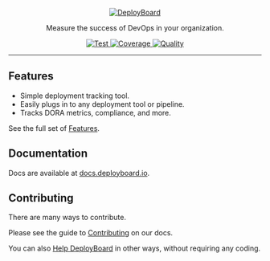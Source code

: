 <p align="center">
  <a href="https://www.deployboard.io"><img src="https://user-images.githubusercontent.com/7454248/108596582-f253f380-7353-11eb-838d-18f44478a67a.png" alt="DeployBoard"></a>
</p>
<p align="center">
  Measure the success of DevOps in your organization.
</p>
<p align="center">
  <a href="https://github.com/DeployBoard/deployboard/actions?query=workflow%3ATest+branch%3Amain" target="_blank">
    <img src="https://github.com/DeployBoard/deployboard/workflows/Test/badge.svg" alt="Test" />
  </a>
  <a href="https://codecov.io/gh/DeployBoard/deployboard" target="_blank">
    <img src="https://codecov.io/gh/DeployBoard/deployboard/branch/main/graph/badge.svg" alt="Coverage" />
  </a>
  <a href="https://lgtm.com/projects/g/DeployBoard/deployboard/context:python">
    <img src="https://img.shields.io/lgtm/grade/python/github/DeployBoard/deployboard?label=Quality&logo=lgtm&logoColor=lightblue" alt="Quality" />
  </a>
</p>

---

## Features

- Simple deployment tracking tool.
- Easily plugs in to any deployment tool or pipeline.
- Tracks DORA metrics, compliance, and more.

See the full set of <a href="https://docs.deployboard.io/features/" class="external-link" target="_blank">Features</a>.

## Documentation

Docs are available at <a href="https://docs.deployboard.io/" class="external-link" target="_blank">docs.deployboard.io</a>.

## Contributing

There are many ways to contribute.

Please see the guide to <a href="https://docs.deployboard.io/contributing/" class="external-link" target="_blank">Contributing</a> on our docs.

You can also <a href="https://docs.deployboard.io/help-deployboard/" class="external-link" target="_blank">Help DeployBoard</a> in other ways, without requiring any coding.
